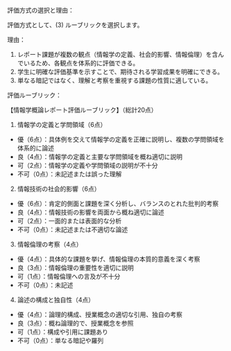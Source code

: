 評価方式の選択と理由：

評価方式として、(3) ルーブリックを選択します。

理由：
1. レポート課題が複数の観点（情報学の定義、社会的影響、情報倫理）を含んでいるため、各観点を体系的に評価できる。
2. 学生に明確な評価基準を示すことで、期待される学習成果を明確にできる。
3. 単なる暗記ではなく、理解と考察を重視する課題の性質に適している。

評価ルーブリック：

【情報学概論レポート評価ルーブリック】（総計20点）

1. 情報学の定義と学問領域（6点）
- 優（6点）：具体例を交えて情報学の定義を正確に説明し、複数の学問領域を体系的に論述
- 良（4点）：情報学の定義と主要な学問領域を概ね適切に説明
- 可（2点）：情報学の定義や学問領域の説明が不十分
- 不可（0点）：未記述または誤った理解

2. 情報技術の社会的影響（6点）
- 優（6点）：肯定的側面と課題を深く分析し、バランスのとれた批判的考察
- 良（4点）：情報技術の影響を両面から概ね適切に論述
- 可（2点）：一面的または表面的な分析
- 不可（0点）：未記述または不適切な論述

3. 情報倫理の考察（4点）
- 優（4点）：具体的な課題を挙げ、情報倫理の本質的意義を深く考察
- 良（3点）：情報倫理の重要性を適切に説明
- 可（1点）：情報倫理への言及が不十分
- 不可（0点）：未記述

4. 論述の構成と独自性（4点）
- 優（4点）：論理的構成、授業概念の適切な引用、独自の考察
- 良（3点）：概ね論理的で、授業概念を参照
- 可（1点）：構成や引用に課題あり
- 不可（0点）：単なる暗記や羅列
